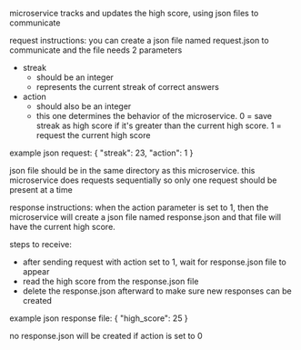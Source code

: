 microservice tracks and updates the high score, using json files to communicate

request instructions:
you can create a json file named request.json to communicate and the file needs
2 parameters
  * streak
      - should be an integer
      - represents the current streak of correct answers
  * action
      - should also be an integer
      - this one determines the behavior of the microservice. 0 = save streak as
        high score if it's greater than the current high score. 1 = request the
        current high score
        
example json request:
{
"streak": 23,
"action": 1
}

json file should be in the same directory as this microservice. this microservice does
requests sequentially so only one request should be present at a time


response instructions:
when the action parameter is set to 1, then the microservice will create a json file 
named response.json and that file will have the current high score. 

steps to receive:
* after sending request with action set to 1, wait for response.json file to appear
* read the high score from the response.json file
* delete the response.json afterward to make sure new responses can be created

example json response file:
{
  "high_score": 25
}

no response.json will be created if action is set to 0
